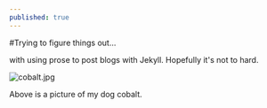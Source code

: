 ```yaml
---
published: true
---
```

#Trying to figure things out...

with using prose to post blogs with Jekyll.
Hopefully it's not to hard.

![cobalt.jpg]({{site.baseurl}}/_images/cobalt.jpg)


Above is a picture of my dog cobalt.
